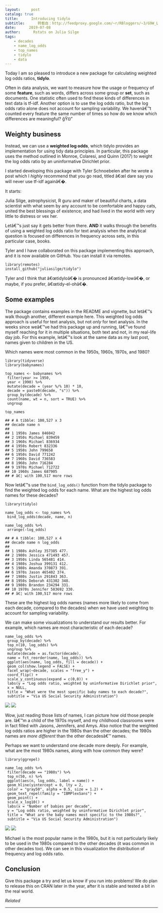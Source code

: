 ```yaml
---
layout:     post
catalog: true
title:      Introducing tidylo
subtitle:      转载自：http://feedproxy.google.com/~r/RBloggers/~3/G9W_LHKvLJQ/
date:      2019-07-08
author:      Rstats on Julia Silge
tags:
    - decades
    - name_log_odds
    - top_names
    - tidylo
    - data
---
```






Today I am so pleased to introduce a new package for calculating weighted log odds ratios, **tidylo**.

Often in data analysis, we want to measure how the usage or frequency of some **feature**, such as words, differs across some group or **set**, such as documents. One statistic often used to find these kinds of differences in text data is tf-idf. Another option is to use the log odds ratio, but the log odds ratio alone does not account for sampling variability. We havenâ€™t counted every feature the same number of times so how do we know which differences are meaningful? ğŸ¤”

## Weighty business

Instead, we can use a **weighted log odds**, which tidylo provides an implementation for using tidy data principles. In particular, this package uses the method outlined in Monroe, Colaresi, and Quinn (2017) to weight the log odds ratio by an uninformative Dirichlet prior.

I started developing this package with Tyler Schnoebelen after he wrote a post which I *highly* recommend that you go read, titled â€œI dare say you will never use tf-idf againâ€�.

It starts:

> 
Julia Silge, astrophysicist, R guru and maker of beautiful charts, a data scientist with what seem by any account to be comfortable and happy cats, united the best blessings of existence; and had lived in the world with very little to distress or vex her.


Letâ€™s just say it gets better from there. **AND** it walks through the benefits of using a weighted log odds ratio for text analysis when the analytical question is focused on differences in frequency across sets, in this particular case, books.

Tyler and I have collaborated on this package implementing this approach, and it is now available on GitHub. You can install it via remotes.

```
library(remotes)
install_github("juliasilge/tidylo")
```

Tyler and I think that â€œtidyloâ€� is pronounced â€œtidy-lowâ€�, or maybe, if you prefer, â€œtidy-el-ohâ€�.

## Some examples

The package contains examples in the README and vignette, but letâ€™s walk though another, different example here. This weighted log odds approach is useful for text analysis, but not *only* for text analysis. In the weeks since weâ€™ve had this package up and running, Iâ€™ve found myself reaching for it in multiple situations, both text and not, in my real-life day job. For this example, letâ€™s look at the same data as my last post, names given to children in the US.

Which names were most common in the 1950s, 1960s, 1970s, and 1980?

```
library(tidyverse)
library(babynames)

top_names <- babynames %>%
 filter(year >= 1950,
 year < 1990) %>%
 mutate(decade = (year %/% 10) * 10,
 decade = paste0(decade, "s")) %>%
 group_by(decade) %>%
 count(name, wt = n, sort = TRUE) %>%
 ungroup

top_names
```

```
## # A tibble: 100,527 x 3
## decade name n
## 
## 1 1950s James 846042
## 2 1950s Michael 839459
## 3 1960s Michael 836934
## 4 1950s Robert 832336
## 5 1950s John 799658
## 6 1950s David 771242
## 7 1960s David 736583
## 8 1960s John 716284
## 9 1970s Michael 712722
## 10 1960s James 687905
## # â€¦ with 100,517 more rows
```

Now letâ€™s use the `bind_log_odds()` function from the tidylo package to find the weighted log odds for each name. What are the highest log odds names for these decades?

```
library(tidylo)

name_log_odds <- top_names %>%
 bind_log_odds(decade, name, n) 

name_log_odds %>%
 arrange(-log_odds)
```

```
## # A tibble: 100,527 x 4
## decade name n log_odds
## 
## 1 1980s Ashley 357385 477.
## 2 1980s Jessica 471493 457.
## 3 1950s Linda 565481 414.
## 4 1980s Joshua 399131 412.
## 5 1980s Amanda 370873 391.
## 6 1970s Jason 465402 374.
## 7 1980s Justin 291843 363.
## 8 1950s Deborah 431302 348.
## 9 1980s Brandon 234294 331.
## 10 1970s Jennifer 583692 330.
## # â€¦ with 100,517 more rows
```

These are the highest log odds names (names more likely to come from each decade, compared to the decades) when we have used weighting to account for sampling variability.

We can make some visualizations to understand our results better. For example, which names are most characteristic of each decade?

```
name_log_odds %>%
 group_by(decade) %>%
 top_n(10, log_odds) %>%
 ungroup %>%
 mutate(decade = as.factor(decade),
 name = fct_reorder(name, log_odds)) %>%
 ggplot(aes(name, log_odds, fill = decade)) +
 geom_col(show.legend = FALSE) +
 facet_wrap(~decade, scales = "free_y") +
 coord_flip() +
 scale_y_continuous(expand = c(0,0)) +
 labs(y = "Log odds ratio, weighted by uninformative Dirichlet prior",
 x = NULL,
 title = "What were the most specific baby names to each decade?",
 subtitle = "Via US Social Security Administration")
```

![](https://i1.wp.com/juliasilge.com/blog/2019/2019-07-08-introducing-tidylo_files/figure-html/unnamed-chunk-4-1.png?w=450&is-pending-load=1#038;ssl=1)
![](https://i1.wp.com/juliasilge.com/blog/2019/2019-07-08-introducing-tidylo_files/figure-html/unnamed-chunk-4-1.png?w=450&ssl=1)


Wow, just reading those lists of names, I can picture how old those people are. Iâ€™m a child of the 1970s myself, and my childhood classrooms were in fact filled with Jasons, Jennifers, and Amys. Also notice that the weighted log odds ratios are higher in the 1980s than the other decades; the 1980s names are *more different* than the other decadesâ€™ names.

Perhaps we want to understand one decade more deeply. For example, what are the most 1980s names, along with how common they were?

```
library(ggrepel)

name_log_odds %>%
 filter(decade == "1980s") %>%
 top_n(50, n) %>%
 ggplot(aes(n, log_odds, label = name)) +
 geom_hline(yintercept = 0, lty = 2, 
 color = "gray50", alpha = 0.5, size = 1.2) +
 geom_text_repel(family = "IBMPlexSans") +
 geom_point() +
 scale_x_log10() +
 labs(x = "Number of babies per decade",
 y = "Log odds ratio, weighted by uninformative Dirichlet prior",
 title = "What are the baby names most specific to the 1980s?",
 subtitle = "Via US Social Security Administration")
```

![](https://i0.wp.com/juliasilge.com/blog/2019/2019-07-08-introducing-tidylo_files/figure-html/unnamed-chunk-5-1.png?w=450&is-pending-load=1#038;ssl=1)
![](https://i0.wp.com/juliasilge.com/blog/2019/2019-07-08-introducing-tidylo_files/figure-html/unnamed-chunk-5-1.png?w=450&ssl=1)


Michael is the most popular name in the 1980s, but it is not particularly likely to be used in the 1980s compared to the other decades (it was common in other decades too). We can see in this visualization the distribution of frequency and log odds ratio.

## Conclusion

Give this package a try and let us know if you run into problems! We do plan to release this on CRAN later in the year, after it is stable and tested a bit in the real world.


*Related*







---
